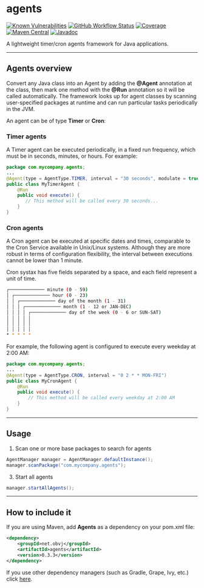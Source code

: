 # agents

[![Known Vulnerabilities](https://snyk.io/test/github/oswaldobapvicjr/agents/badge.svg)](https://snyk.io/test/github/oswaldobapvicjr/agents)
[![GitHub Workflow Status](https://img.shields.io/github/actions/workflow/status/oswaldobapvicjr/agents/maven.yml)](https://github.com/oswaldobapvicjr/agents/actions/workflows/maven.yml)
[![Coverage](https://img.shields.io/codecov/c/github/oswaldobapvicjr/agents)](https://codecov.io/gh/oswaldobapvicjr/agents)
[![Maven Central](https://maven-badges.herokuapp.com/maven-central/net.obvj/agents/badge.svg)](https://maven-badges.herokuapp.com/maven-central/net.obvj/agents)
[![Javadoc](https://javadoc.io/badge2/net.obvj/agents/javadoc.svg)](https://javadoc.io/doc/net.obvj/agents)

A lightweight timer/cron agents framework for Java applications.

---

## Agents overview

Convert any Java class into an Agent by adding the **@Agent** annotation at the class, then mark one method with the **@Run** annotation so it will be called automatically. The framework looks up for agent classes by scanning user-specified packages at runtime and can run particular tasks periodically in the JVM.

An agent can be of type **Timer** or **Cron**:

### Timer agents

A Timer agent can be executed periodically, in a fixed run frequency, which must be in seconds, minutes, or hours. For example:

```java
package com.mycompany.agents;
...
@Agent(type = AgentType.TIMER, interval = "30 seconds", modulate = true)
public class MyTimerAgent {
    @Run
    public void execute() {
       // This method will be called every 30 seconds...
    }
}
```

### Cron agents

A Cron agent can be executed at specific dates and times, comparable to the Cron Service available in Unix/Linux systems. Although they are more robust in terms of configuration flexibility, the interval between executions cannot be lower than 1 minute.

Cron systax has five fields separated by a space, and each field represent a unit of time.

```bash
┌───────────── minute (0 - 59)
│ ┌───────────── hour (0 - 23)
│ │ ┌───────────── day of the month (1 - 31)
│ │ │ ┌───────────── month (1 - 12 or JAN-DEC)
│ │ │ │ ┌───────────── day of the week (0 - 6 or SUN-SAT)
│ │ │ │ │                                   
│ │ │ │ │
│ │ │ │ │
* * * * *
```

For example, the following agent is configured to execute every weekday at 2:00 AM:

```java
package com.mycompany.agents;
...
@Agent(type = AgentType.CRON, interval = "0 2 * * MON-FRI")
public class MyCronAgent {
    @Run
    public void execute() {
        // This method will be called every weekday at 2:00 AM
    }
}
```

---

## Usage

1. Scan one or more base packages to search for agents

```java
AgentManager manager = AgentManager.defaultInstance();
manager.scanPackage("com.mycompany.agents");
```

3. Start all agents

```java
manager.startAllAgents();
```

---

## How to include it

If you are using Maven, add **Agents** as a dependency on your pom.xml file:

```xml
<dependency>
    <groupId>net.obvj</groupId>
    <artifactId>agents</artifactId>
    <version>0.3.3</version>
</dependency>
```

If you use other dependency managers (such as Gradle, Grape, Ivy, etc.) click [here](https://maven-badges.herokuapp.com/maven-central/net.obvj/agents).
